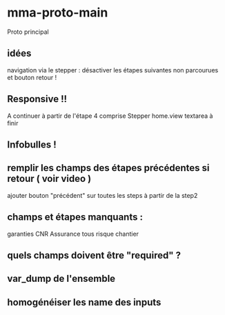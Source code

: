 # mma-proto-main
 Proto principal

## idées
navigation via le stepper : désactiver les étapes suivantes non parcourues et bouton retour !

## Responsive !!
A continuer à partir de l'étape 4 comprise
Stepper
home.view textarea à finir

## Infobulles !

## remplir les champs des étapes précédentes si retour ( voir video )
ajouter bouton "précédent" sur toutes les steps à partir de la step2

## champs et étapes manquants :
garanties
CNR
Assurance tous risque chantier

## quels champs doivent être "required" ?

## var_dump de l'ensemble

## homogénéiser les name des inputs